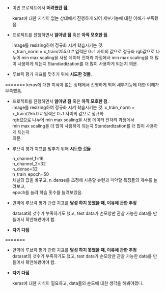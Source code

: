 - 이번 프로젝트에서 **어려웠던 점,**  



    keras에 대한 지식이 없는 상태에서 진행하게 되어 세부기능에 대한 이해가 부족했음.  

- 프로젝트를 진행하면서 **알아낸 점** 혹은 **아직 모호한 점**.  


    image를 resizing하여 정규화 시켜 학습시키는 것.  
    x_train_norm = x_train/255.0   # 입력은 0~1 사이의 값으로 정규화
    rgb값으로 나누어 min max scaling을 사용 데이터 전처리 과정에서 
    min max scaling을 더 많이 사용하게 되는지 Standardization를 더 많이 사용하게 되는지
    의문. 

- 루브릭 평가 지표를 맞추기 위해 **시도한 것들**.  


=======
    keras에 대한 지식이 없는 상태에서 진행하게 되어 세부기능에 대한 이해가 부족했음.  

- 프로젝트를 진행하면서 **알아낸 점** 혹은 **아직 모호한 점**.  
    image를 resizing하여 정규화 시켜 학습시키는 것.
    x_train_norm = x_train/255.0   # 입력은 0~1 사이의 값으로 정규화  
    rgb값으로 나누어 min max scaling을 사용 데이터 전처리 과정에서   
    min max scaling을 더 많이 사용하게 되는지 Standardization를 더 많이 사용하게 되는지  
    의문.   

- 루브릭 평가 지표를 맞추기 위해 **시도한 것들**.  

    n_channel_1=16  
    n_channel_2=32  
    n_dense=32  
    n_train_epoch=50  
    채널의 값을 바꾸고, n_dense를 조정해 사용할 뉴런과 파악할 특징들의 개수를 늘려보고,  
    epoch를 늘려 학습 횟수를 늘려보았음.  



- 만약에 루브릭 평가 관련 지표를 **달성 하지 못했을 때, 이유에 관한 추정**  


    datasat의 갯수가 부족하기도 했고, test data가 손모양만 관찰 가능한 data를 만들어서 확인해봤어야 함.  
- **자기 다짐**  


=======


- 만약에 루브릭 평가 관련 지표를 **달성 하지 못했을 때, 이유에 관한 추정**  
    datasat의 갯수가 부족하기도 했고, test data가 손모양만 관찰 가능한 data를 만들어서 확인해봤어야 함.  
- **자기 다짐**  

    keras에 대한 지식이 필요하고, data들의 순도에 대한 생각을 해봐야겠다.  
